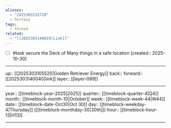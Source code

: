 ```yaml
---
aliases:
  - "2025303135720"
  - Portkey
tags:
  - thread
related:
  - "[[2025303140019|Link]]"
---
```


- [ ] #task secure the Deck of Many things in a safe location  [created:: 2025-10-30]

***

up:: [[2025303105520|Golden Retriever Energy]]
back:: 
forward:: [[2025303140040|link]]
layer:: [[layer-099]]

***

year:: [[timeblock-year-2025|2025]]
quarter:: [[timeblock-quarter-4|Q4]]
month:: [[timeblock-month-10|October]]
week:: [[timeblock-week-44|W44]]
date:: [[timeblock-date-Oct30|Oct 30]]
day:: [[timeblock-weekday-4|Thursday]] ([[timeblock-monthday-30|30th]])
hour:: [[timeblock-hour-13|H13]]

***
